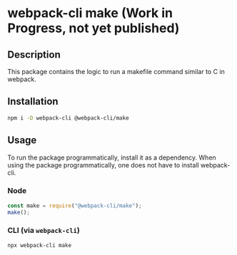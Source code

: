 # webpack-cli make (Work in Progress, not yet published)

## Description

This package contains the logic to run a makefile command similar to C in webpack. 

## Installation

```bash
npm i -D webpack-cli @webpack-cli/make
```

## Usage

To run the package programmatically, install it as a dependency. When using the package programmatically, one does not have to install webpack-cli.

### Node
```js
const make = require("@webpack-cli/make");
make();
```

### CLI (via `webpack-cli`)
```bash
npx webpack-cli make
```